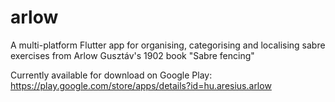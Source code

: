 # arlow

A multi-platform Flutter app for organising, categorising and localising sabre exercises from Arlow Gusztáv's 1902 book "Sabre fencing"

Currently available for download on Google Play: https://play.google.com/store/apps/details?id=hu.aresius.arlow

